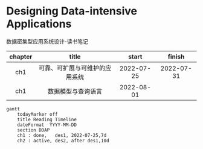# Designing Data-intensive Applications
 数据密集型应用系统设计-读书笔记
 
| chapter |title| start | finish |
| :-----:| :----: | :----: |:----: |
|ch1|可靠、可扩展与可维护的应用系统|2022-07-25|2022-07-31|
|ch1|数据模型与查询语言|2022-08-01||
 
```mermaid
gantt
    todayMarker off
    title Reading Timeline
    dateFormat  YYYY-MM-DD
    section DDAP
    ch1 : done,   des1, 2022-07-25,7d
    ch2 : active, des2, after des1,10d
```

 
